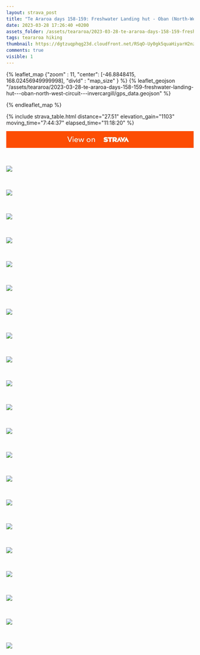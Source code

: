 ```yaml
---
layout: strava_post
title: "Te Araroa days 158-159: Freshwater Landing hut - Oban (North-West circuit) -> Invercargill"
date: 2023-03-28 17:26:40 +0200
assets_folder: /assets/teararoa/2023-03-28-te-araroa-days-158-159-freshwater-landing-hut---oban-north-west-circuit---invercargill
tags: teararoa hiking
thumbnail: https://dgtzuqphqg23d.cloudfront.net/RSqO-Uy0gk5quaHiyarH2nzZgv0uVxTOr9MmkdD56Os-1024x768.jpg
comments: true
visible: 1
---
```



{% leaflet_map {"zoom" : 11,
                  "center": [-46.8848415, 168.02456949999998],
                 "divId" : "map_size" } %}
    {% leaflet_geojson "/assets/teararoa/2023-03-28-te-araroa-days-158-159-freshwater-landing-hut---oban-north-west-circuit---invercargill/gps_data.geojson" %}

{% endleaflet_map %}





{% include strava_table.html distance="27.51" elevation_gain="1103" moving_time="7:44:37" elapsed_time="11:18:20" %}

[![](/assets/strava.jpg)](https://www.strava.com/activities/8795548575)


<br />

![](https://dgtzuqphqg23d.cloudfront.net/RSqO-Uy0gk5quaHiyarH2nzZgv0uVxTOr9MmkdD56Os-1024x768.jpg)


<br />

![](https://dgtzuqphqg23d.cloudfront.net/MiFXSlO7nedMeZySGJi6utraimtpaX8l4Euge2NQrhU-768x1024.jpg)


<br />

![](https://dgtzuqphqg23d.cloudfront.net/ezgUdfY-3jZ1nXVtAyc5pv1_uS-JliPjCkCaa_DPUxQ-768x1024.jpg)


<br />

![](https://dgtzuqphqg23d.cloudfront.net/jVB4UEc2YDRLuUX8qK6by4wGwrmgV7eC1kMNtVeT_PE-768x1024.jpg)


<br />

![](https://dgtzuqphqg23d.cloudfront.net/OXcDsYEADbOYSOvP5_yIQTQLa_8Vh7aiVz_cKwa9qv0-1024x768.jpg)


<br />

![](https://dgtzuqphqg23d.cloudfront.net/stKdinASxvvP0JY0iSYEKZdJdiRgDQoqo9AoTfiA2JE-1024x768.jpg)


<br />

![](https://dgtzuqphqg23d.cloudfront.net/kR30UPB78eoR64Q4GIZYlLM63zAw3yvCxmiLddC0xE8-768x1024.jpg)


<br />

![](https://dgtzuqphqg23d.cloudfront.net/G-5cBG5d8S-mlFVMQwxqnCoMlO7BvoKtcRfvFRzbrqc-1024x768.jpg)


<br />

![](https://dgtzuqphqg23d.cloudfront.net/vifHIP_4mcXVsgB93SVmQD1PQPl1rIhOXL3P8SYZ6eE-1024x768.jpg)


<br />

![](https://dgtzuqphqg23d.cloudfront.net/7NTCGgH8NcewQSLFxJ7xbIKcEWDPXyvxY5gU5nD8nu8-1024x768.jpg)


<br />

![](https://dgtzuqphqg23d.cloudfront.net/_atlEqczUyAJsTVAnUD4GVhDEHM4eFoWlE7pN-WBz74-1024x768.jpg)


<br />

![](https://dgtzuqphqg23d.cloudfront.net/aDlQgeFlQOktp9pdI6BEdsTOJgTqgKhg7UqtWDwohro-1024x768.jpg)


<br />

![](https://dgtzuqphqg23d.cloudfront.net/QCsANb8W87jbeip9HJVdEDojcVKKEFoQ5cquno_fRMs-1024x768.jpg)


<br />

![](https://dgtzuqphqg23d.cloudfront.net/OMLf2YzMikRnTZT-2IIvA6ldDcKBQkhCoTGGZfjKnvA-1024x768.jpg)


<br />

![](https://dgtzuqphqg23d.cloudfront.net/LWDmxE489YdsS-IseGkKOTgluEHB541f5JOTzlQGf8M-1024x768.jpg)


<br />

![](https://dgtzuqphqg23d.cloudfront.net/QtPNgya4xUNo6IFq2LNvBBNqzccDC7IEWZb6ZI4Ff7A-1024x768.jpg)


<br />

![](https://dgtzuqphqg23d.cloudfront.net/UO2ehj7NNEmFpwc_R1xHQlQ0cDQyoaqqF5KM_SNw9TQ-1024x768.jpg)


<br />

![](https://dgtzuqphqg23d.cloudfront.net/Q7mPaqbxkwT1psKLNvY3JT99KsLi0PoSe0bcYjvwhUQ-1024x768.jpg)


<br />

![](https://dgtzuqphqg23d.cloudfront.net/6D3eRxd6eTjstYCHV-QuGOErdkgyBK2V6AS13zP4f7o-1024x768.jpg)


<br />

![](https://dgtzuqphqg23d.cloudfront.net/_NMTlDZleqVjFobV3CAmzFZF-gBhfFSh59HVY2rRg2I-1024x768.jpg)


<br />

![](https://dgtzuqphqg23d.cloudfront.net/sKswcTQTQufWQ1euWPWhijbjymoJmUAkdM6wuO-9pgk-1024x768.jpg)
